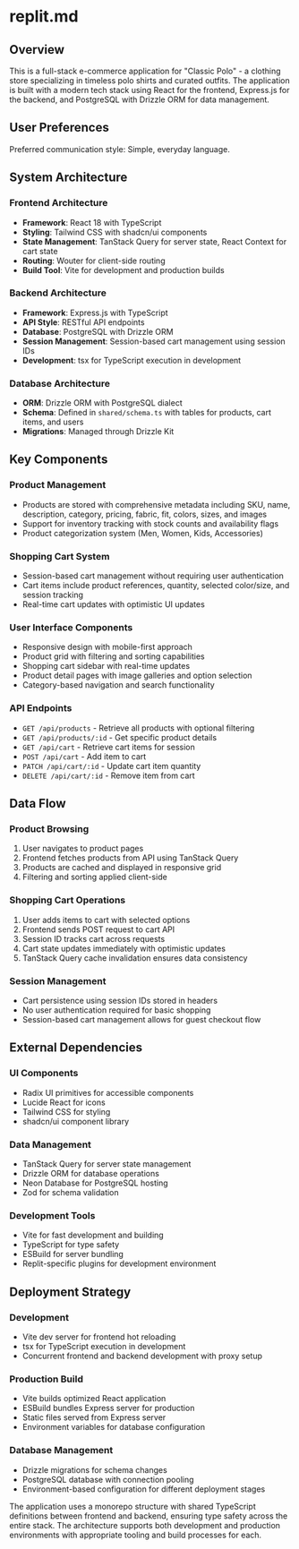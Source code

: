 # replit.md

## Overview

This is a full-stack e-commerce application for "Classic Polo" - a clothing store specializing in timeless polo shirts and curated outfits. The application is built with a modern tech stack using React for the frontend, Express.js for the backend, and PostgreSQL with Drizzle ORM for data management.

## User Preferences

Preferred communication style: Simple, everyday language.

## System Architecture

### Frontend Architecture
- **Framework**: React 18 with TypeScript
- **Styling**: Tailwind CSS with shadcn/ui components
- **State Management**: TanStack Query for server state, React Context for cart state
- **Routing**: Wouter for client-side routing
- **Build Tool**: Vite for development and production builds

### Backend Architecture
- **Framework**: Express.js with TypeScript
- **API Style**: RESTful API endpoints
- **Database**: PostgreSQL with Drizzle ORM
- **Session Management**: Session-based cart management using session IDs
- **Development**: tsx for TypeScript execution in development

### Database Architecture
- **ORM**: Drizzle ORM with PostgreSQL dialect
- **Schema**: Defined in `shared/schema.ts` with tables for products, cart items, and users
- **Migrations**: Managed through Drizzle Kit

## Key Components

### Product Management
- Products are stored with comprehensive metadata including SKU, name, description, category, pricing, fabric, fit, colors, sizes, and images
- Support for inventory tracking with stock counts and availability flags
- Product categorization system (Men, Women, Kids, Accessories)

### Shopping Cart System
- Session-based cart management without requiring user authentication
- Cart items include product references, quantity, selected color/size, and session tracking
- Real-time cart updates with optimistic UI updates

### User Interface Components
- Responsive design with mobile-first approach
- Product grid with filtering and sorting capabilities
- Shopping cart sidebar with real-time updates
- Product detail pages with image galleries and option selection
- Category-based navigation and search functionality

### API Endpoints
- `GET /api/products` - Retrieve all products with optional filtering
- `GET /api/products/:id` - Get specific product details
- `GET /api/cart` - Retrieve cart items for session
- `POST /api/cart` - Add item to cart
- `PATCH /api/cart/:id` - Update cart item quantity
- `DELETE /api/cart/:id` - Remove item from cart

## Data Flow

### Product Browsing
1. User navigates to product pages
2. Frontend fetches products from API using TanStack Query
3. Products are cached and displayed in responsive grid
4. Filtering and sorting applied client-side

### Shopping Cart Operations
1. User adds items to cart with selected options
2. Frontend sends POST request to cart API
3. Session ID tracks cart across requests
4. Cart state updates immediately with optimistic updates
5. TanStack Query cache invalidation ensures data consistency

### Session Management
- Cart persistence using session IDs stored in headers
- No user authentication required for basic shopping
- Session-based cart management allows for guest checkout flow

## External Dependencies

### UI Components
- Radix UI primitives for accessible components
- Lucide React for icons
- Tailwind CSS for styling
- shadcn/ui component library

### Data Management
- TanStack Query for server state management
- Drizzle ORM for database operations
- Neon Database for PostgreSQL hosting
- Zod for schema validation

### Development Tools
- Vite for fast development and building
- TypeScript for type safety
- ESBuild for server bundling
- Replit-specific plugins for development environment

## Deployment Strategy

### Development
- Vite dev server for frontend hot reloading
- tsx for TypeScript execution in development
- Concurrent frontend and backend development with proxy setup

### Production Build
- Vite builds optimized React application
- ESBuild bundles Express server for production
- Static files served from Express server
- Environment variables for database configuration

### Database Management
- Drizzle migrations for schema changes
- PostgreSQL database with connection pooling
- Environment-based configuration for different deployment stages

The application uses a monorepo structure with shared TypeScript definitions between frontend and backend, ensuring type safety across the entire stack. The architecture supports both development and production environments with appropriate tooling and build processes for each.